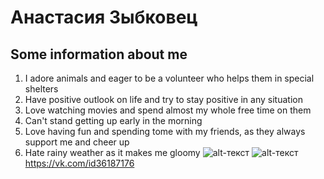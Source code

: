 # Анастасия Зыбковец
## Some information about me
1. I adore animals and eager to be a volunteer who helps them in special shelters
2. Have positive outlook on life and try to stay positive in any situation
3. Love watching movies and spend almost my whole free time on them
4. Can't stand getting up early in the morning 
5. Love having fun and spending tome with my friends, as they always support me and cheer up
6. Hate rainy weather as it makes me gloomy
![alt-текст](http://media.tumblr.com/tumblr_lyzrlu0IcI1r66ca2.gif.jpg "Необязательный титул")
![alt-текст](https://i.ytimg.com/vi/Py9uWbhA2A8/maxresdefault.jpg "Необязательный титул")
<https://vk.com/id36187176>
